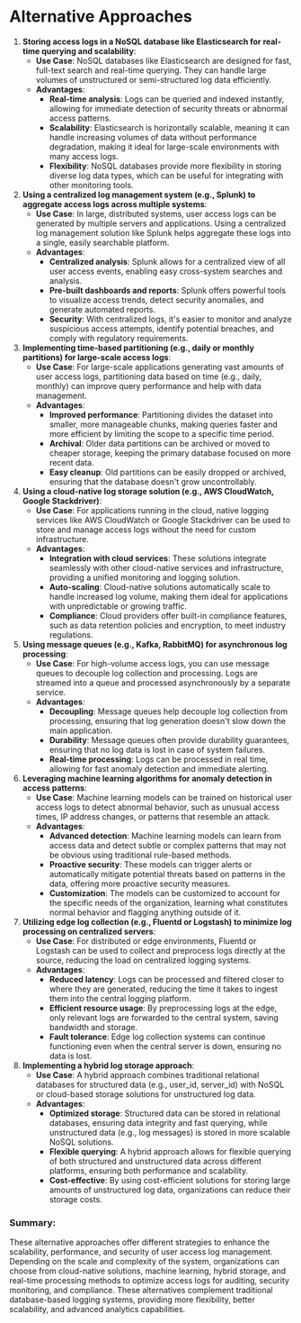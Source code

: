 # Alternative Approaches

1. **Storing access logs in a NoSQL database like Elasticsearch for real-time querying and scalability**:
    - **Use Case**: NoSQL databases like Elasticsearch are designed for fast, full-text search and real-time querying. They can handle large volumes of unstructured or semi-structured log data efficiently.
    - **Advantages**:
        - **Real-time analysis**: Logs can be queried and indexed instantly, allowing for immediate detection of security threats or abnormal access patterns.
        - **Scalability**: Elasticsearch is horizontally scalable, meaning it can handle increasing volumes of data without performance degradation, making it ideal for large-scale environments with many access logs.
        - **Flexibility**: NoSQL databases provide more flexibility in storing diverse log data types, which can be useful for integrating with other monitoring tools.
2. **Using a centralized log management system (e.g., Splunk) to aggregate access logs across multiple systems**:
    - **Use Case**: In large, distributed systems, user access logs can be generated by multiple servers and applications. Using a centralized log management solution like Splunk helps aggregate these logs into a single, easily searchable platform.
    - **Advantages**:
        - **Centralized analysis**: Splunk allows for a centralized view of all user access events, enabling easy cross-system searches and analysis.
        - **Pre-built dashboards and reports**: Splunk offers powerful tools to visualize access trends, detect security anomalies, and generate automated reports.
        - **Security**: With centralized logs, it's easier to monitor and analyze suspicious access attempts, identify potential breaches, and comply with regulatory requirements.
3. **Implementing time-based partitioning (e.g., daily or monthly partitions) for large-scale access logs**:
    - **Use Case**: For large-scale applications generating vast amounts of user access logs, partitioning data based on time (e.g., daily, monthly) can improve query performance and help with data management.
    - **Advantages**:
        - **Improved performance**: Partitioning divides the dataset into smaller, more manageable chunks, making queries faster and more efficient by limiting the scope to a specific time period.
        - **Archival**: Older data partitions can be archived or moved to cheaper storage, keeping the primary database focused on more recent data.
        - **Easy cleanup**: Old partitions can be easily dropped or archived, ensuring that the database doesn't grow uncontrollably.
4. **Using a cloud-native log storage solution (e.g., AWS CloudWatch, Google Stackdriver)**:
    - **Use Case**: For applications running in the cloud, native logging services like AWS CloudWatch or Google Stackdriver can be used to store and manage access logs without the need for custom infrastructure.
    - **Advantages**:
        - **Integration with cloud services**: These solutions integrate seamlessly with other cloud-native services and infrastructure, providing a unified monitoring and logging solution.
        - **Auto-scaling**: Cloud-native solutions automatically scale to handle increased log volume, making them ideal for applications with unpredictable or growing traffic.
        - **Compliance**: Cloud providers offer built-in compliance features, such as data retention policies and encryption, to meet industry regulations.
5. **Using message queues (e.g., Kafka, RabbitMQ) for asynchronous log processing**:
    - **Use Case**: For high-volume access logs, you can use message queues to decouple log collection and processing. Logs are streamed into a queue and processed asynchronously by a separate service.
    - **Advantages**:
        - **Decoupling**: Message queues help decouple log collection from processing, ensuring that log generation doesn't slow down the main application.
        - **Durability**: Message queues often provide durability guarantees, ensuring that no log data is lost in case of system failures.
        - **Real-time processing**: Logs can be processed in real time, allowing for fast anomaly detection and immediate alerting.
6. **Leveraging machine learning algorithms for anomaly detection in access patterns**:
    - **Use Case**: Machine learning models can be trained on historical user access logs to detect abnormal behavior, such as unusual access times, IP address changes, or patterns that resemble an attack.
    - **Advantages**:
        - **Advanced detection**: Machine learning models can learn from access data and detect subtle or complex patterns that may not be obvious using traditional rule-based methods.
        - **Proactive security**: These models can trigger alerts or automatically mitigate potential threats based on patterns in the data, offering more proactive security measures.
        - **Customization**: The models can be customized to account for the specific needs of the organization, learning what constitutes normal behavior and flagging anything outside of it.
7. **Utilizing edge log collection (e.g., Fluentd or Logstash) to minimize log processing on centralized servers**:
    - **Use Case**: For distributed or edge environments, Fluentd or Logstash can be used to collect and preprocess logs directly at the source, reducing the load on centralized logging systems.
    - **Advantages**:
        - **Reduced latency**: Logs can be processed and filtered closer to where they are generated, reducing the time it takes to ingest them into the central logging platform.
        - **Efficient resource usage**: By preprocessing logs at the edge, only relevant logs are forwarded to the central system, saving bandwidth and storage.
        - **Fault tolerance**: Edge log collection systems can continue functioning even when the central server is down, ensuring no data is lost.
8. **Implementing a hybrid log storage approach**:
    - **Use Case**: A hybrid approach combines traditional relational databases for structured data (e.g., user_id, server_id) with NoSQL or cloud-based storage solutions for unstructured log data.
    - **Advantages**:
        - **Optimized storage**: Structured data can be stored in relational databases, ensuring data integrity and fast querying, while unstructured data (e.g., log messages) is stored in more scalable NoSQL solutions.
        - **Flexible querying**: A hybrid approach allows for flexible querying of both structured and unstructured data across different platforms, ensuring both performance and scalability.
        - **Cost-effective**: By using cost-efficient solutions for storing large amounts of unstructured log data, organizations can reduce their storage costs.

### Summary:

These alternative approaches offer different strategies to enhance the scalability, performance, and security of user access log management. Depending on the scale and complexity of the system, organizations can choose from cloud-native solutions, machine learning, hybrid storage, and real-time processing methods to optimize access logs for auditing, security monitoring, and compliance. These alternatives complement traditional database-based logging systems, providing more flexibility, better scalability, and advanced analytics capabilities.